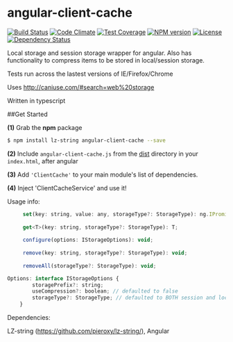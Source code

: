 # angular-client-cache

[![Build Status](https://travis-ci.org/jonocairns/angular-client-cache.svg?branch=master)](https://travis-ci.org/jonocairns/angular-client-cache) [![Code Climate](https://codeclimate.com/github/jonocairns/angular-client-cache/badges/gpa.svg)](https://codeclimate.com/github/jonocairns/angular-client-cache) [![Test Coverage](https://codeclimate.com/github/jonocairns/angular-client-cache/badges/coverage.svg)](https://codeclimate.com/github/jonocairns/angular-client-cache) [![NPM version][npm-image]][npm-url] [![License][license-image]][license-url] [![Dependency Status][david-image]][david-url]
 

Local storage and session storage wrapper for angular. Also has functionality to compress items to be stored in local/session storage.

Tests run across the lastest versions of IE/Firefox/Chrome

Uses http://caniuse.com/#search=web%20storage

Written in typescript

##Get Started

**(1)** Grab the **npm** package
```bash
$ npm install lz-string angular-client-cache --save
```
**(2)** Include `angular-client-cache.js` from the [dist](https://github.com/jonocairns/angular-client-cache/tree/master/dist/bin) directory in your `index.html`, after angular

**(3)** Add `'ClientCache'` to your main module's list of dependencies.

**(4)** Inject 'ClientCacheService' and use it!

Usage info: 
```javascript
     set(key: string, value: any, storageType?: StorageType): ng.IPromise<any>;
     
     get<T>(key: string, storageType?: StorageType): T;
     
     configure(options: IStorageOptions): void;
     
     remove(key: string, storageType?: StorageType): void;
     
     removeAll(storageType?: StorageType): void;
``` 

``` javascript
Options: interface IStorageOptions {
        storagePrefix?: string;
        useCompression?: boolean; // defaulted to false
        storageType?: StorageType; // defaulted to BOTH session and local storage
    }
```    

Dependencies: 

LZ-string (https://github.com/pieroxy/lz-string/),
Angular

[npm-image]: https://img.shields.io/npm/v/angular-client-cache.svg?style=flat-square
[npm-url]: https://npmjs.org/package/angular-client-cache
[license-image]: http://img.shields.io/npm/l/angular-client-cache.svg?style=flat-square
[license-url]: LICENSE
[david-image]: http://img.shields.io/david/jonocairns/angular-client-cache.svg?style=flat-square
[david-url]: https://david-dm.org/jonocairns/angular-client-cache
